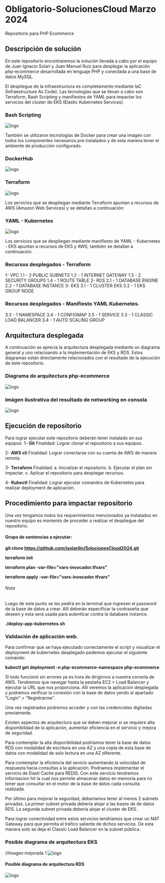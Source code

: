 # Obligatorio-SolucionesCloud Marzo 2024
Repositorio para PHP Ecommerce

## Descripción de solución

En este repositorio encontraremos la solución llevada a cabo por el equipo de Juan Ignacio Solari y Juan Manuel Ruiz para desplegar la aplicación php-ecommerce desarrollada en lenguaje PHP y conectada a una base de datos MySQL.

El despliegue de la infraestructura es completamente mediante IaC (Infraestructure As Code).
Las tecnologías que se llevan a cabo son Terraform, Bash Scripting y manifiestos de YAML para impactar los servicios del cluster de EKS (Elastic Kubernetes Services).

### Bash Scripting
![logo](https://github.com/jsolarilin/SolucionesCloud2024/blob/main/ImagesReadme/BashImage.jpg)

También se utilizaron tecnologías de Docker para crear una imagen con todos los componentes necesarios pre instalados y de esta manera tener el ambiente de producción configurado.

### DockerHub
![logo](https://github.com/jsolarilin/SolucionesCloud2024/blob/main/ImagesReadme/dockerhub.png)

### Terraform
![logo](https://github.com/jsolarilin/SolucionesCloud2024/blob/main/ImagesReadme/TerraformImage.png)

Los servicios que se despliegan mediante Terraform apuntan a recursos de AWS (Amazon Web Services) y se detallan a continuación:


### YAML - Kubernetes
![logo](https://github.com/jsolarilin/SolucionesCloud2024/blob/main/ImagesReadme/TerraformImage.png)

Los servicios que se despliegan mediante manifiesto de YAML - Kubernetes - EKS apuntan a recursos de EKS y AWS, también se detallan a continuación.

### Recursos desplegados - Terraform

1- VPC
  1.1 - 2 PUBLIC SUBNETS
  1.2 - 1 INTERNET GATEWAY
  1.3 - 2 SECURITY GROUPS
  1.4 - 1 ROUTE TABLE
2- RDS
  2.1 - 1 DATABASE ENGINE
  2.2 - 1 DATABASE INSTANCE
3- EKS
  3.1 - 1 CLUSTER EKS
  3.2 - 1 EKS GROUP NODE

### Recursos desplegados - Manifiesto YAML Kubernetes.

  3.3 - 1 NAMESPACE
  3.4 - 1 CONFIGMAP
  3.5 - 1 SERVICE
  3.3 - 1 CLASSIC LOAD BALANCER
  3.4 - 1 AUTO SCALING GROUP

## Arquitectura desplegada

A continuación se aprecia la arquitectura desplegada mediante un diagrama general y uno relacioando a la implementación de EKS y RDS.
Estos diagramas están directamente relacionados con el resultado de la ejecución de este repositorio.

### Diagrama de arquitectura php-ecommerce

![logo](https://github.com/jsolarilin/SolucionesCloud2024/blob/main/ImagesReadme/DiagramaSolucionObligatorioEKSRDSCLB.PNG)

### Imágen ilustrativa del resultado de networking en consola

![logo](https://github.com/jsolarilin/SolucionesCloud2024/blob/main/ImagesReadme/MapaDeRecursosVPC.PNG)

## Ejecución de repositorio

Para lograr ejecutar este repositorio deberán tener instalado en sus equipos:
1- **Git**
Finalidad: Lograr clonar el repositorio a sus equipos.

2- **AWS cli**
Finalidad: Lograr conectarse con su cuenta de AWS de manera remota.

3- **Terraform**
Finalidad:
  a. Inicializar el repositorio.
  b. Ejecutar el plan sin impactar.
  c. Aplicar el repositorio para desplegar recursos.

4- **Kubectl**
Finalidad: Lograr ejecutar comandos de Kubernetes para realizar deployment de aplicación.

## Procedimiento para impactar repositorio

Una vez tengamos todos los requerimientos mencionados ya instalados en nuestro equipo es momento de proceder a realizar el despliegue del repositorio.

#### Grupo de sentencias a ejecutar:

**git clone https://github.com/jsolarilin/SolucionesCloud2024.git**

**terraform init**

**terraform plan -var-file="vars-invocador.tfvars"**

**terraform apply -var-file="vars-invocador.tfvars"**

###### Nota

Luego de este punto se les pedirá en la terminal que ingresen el password de la base de datos a crear.
Allí deberán especificar la contraseña que deseen y esta será usada para autenticar contra la database instance.

**./deploy-app-kubernetes.sh**

### Validación de aplicación web.

Para confirmar que se haya ejecutado correctamente el script y visualizar el deployment de kubernetes desplegado podemos ejecutar el siguiente comando:

**kubectl get deployment -n php-ecommerce-namespace php-ecommerce**

Si todo funcionó sin errores ya es hora de dirigirnos a nuestra consola de AWS.
Tendremos que navegar hasta la pestaña EC2 > Load Balancer y ejecutar la URL que nos proporciona.
Allí veremos la aplicación desplegada y podremos verificar la conexión con la base de datos yendo al apartado "Login" > "Registrarme".

Una vez registrados podremos acceder y con las credenciales digitadas previamente.

Existen aspectos de arquitectura que se deben mejorar si se requiere alta disponibilidad de la aplicación, aumentar eficiencia en el servicio y mejora de seguridad.

Para contemplar la alta disponibilidad podriamos tener la base de datos RDS con modalidad de escritura en una AZ y una copia de esta base de datos con modalidad de solo lectura en una AZ diferente.

Para contemplar la eficiencia del sevicio aumentando la velocidad de respuesta hacia consultas a la aplicación. 
Podriamos implementar el servicio de Elasti Cache para REDIS.
Con este servicio tendremos informacion hit la cual nos permite almacenar datos en memoria para no tener que consultar en el motor de la base de datos cada consulta realizada.

Por último para mejorar la seguridad, deberíamos tener al menos 2 subnets privadas.
La primer subnet privada debería alojar a las bases de de datos RDS.
La segunda subnet privada debería alojar el cluster de EKS.

Para lograr conectividad entre estos servicios tendriamos que crear un NAT Gateway para que permita el tráfico saliente de dichos servicios.
De esta manera solo se deja el Classic Load Balancer en la subnet pública.

### Posible diagrama de arquitectura EKS

//Imagen mejorada 1
![logo](https://github.com/jsolarilin/SolucionesCloud2024/blob/main/ImagesReadme/arquitecturamejorada1.png)

#### Posible diagrama de arquitectura RDS

![logo](https://github.com/jsolarilin/SolucionesCloud2024/blob/main/ImagesReadme/arquitecturamejorada2RDS.png)
